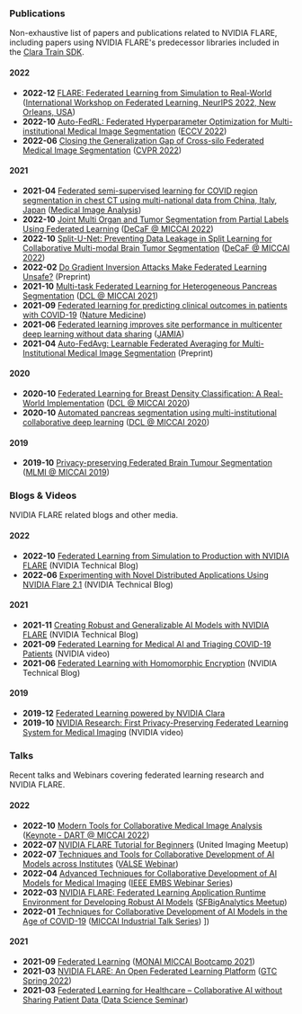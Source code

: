 ### Publications
Non-exhaustive list of papers and publications related to NVIDIA FLARE, 
including papers using NVIDIA FLARE's predecessor libraries included in the [Clara Train SDK](https://catalog.ngc.nvidia.com/orgs/nvidia/containers/clara-train-sdk).

#### 2022
* **2022-12** [FLARE: Federated Learning from Simulation to Real-World](https://arxiv.org/abs/2210.13291) ([International Workshop on Federated Learning, NeurIPS 2022, New Orleans, USA](https://federated-learning.org/fl-neurips-2022))
* **2022-10** [Auto-FedRL: Federated Hyperparameter Optimization for Multi-institutional Medical Image Segmentation](https://arxiv.org/abs/2203.06338) ([ECCV 2022](https://eccv2022.ecva.net/))
* **2022-06** [Closing the Generalization Gap of Cross-silo Federated Medical Image
Segmentation](https://openaccess.thecvf.com/content/CVPR2022/papers/Xu_Closing_the_Generalization_Gap_of_Cross-Silo_Federated_Medical_Image_Segmentation_CVPR_2022_paper.pdf) ([CVPR 2022](https://cvpr2022.thecvf.com/))

#### 2021
* **2021-04** [Federated semi-supervised learning for COVID region segmentation in chest CT using multi-national data from China, Italy, Japan](https://www.sciencedirect.com/science/article/pii/S1361841521000384) ([Medical Image Analysis](https://www.sciencedirect.com/journal/medical-image-analysis))
* **2022-10** [Joint Multi Organ and Tumor Segmentation from Partial Labels Using Federated Learning](https://link.springer.com/chapter/10.1007/978-3-031-18523-6_6) ([DeCaF @ MICCAI 2022](https://decaf-workshop.github.io/decaf-2022/))
* **2022-10** [Split-U-Net: Preventing Data Leakage in Split Learning for Collaborative Multi-modal Brain Tumor Segmentation](https://arxiv.org/abs/2208.10553) ([DeCaF @ MICCAI 2022](https://decaf-workshop.github.io/decaf-2022/))
* **2022-02** [Do Gradient Inversion Attacks Make Federated Learning Unsafe?](https://arxiv.org/abs/2202.06924) (Preprint)
* **2021-10** [Multi-task Federated Learning for Heterogeneous Pancreas Segmentation](https://arxiv.org/abs/2108.08537) ([DCL @ MICCAI 2021](https://dcl-workshop.github.io/))
* **2021-09** [Federated learning for predicting clinical outcomes in patients with COVID-19](https://www.nature.com/articles/s41591-021-01506-3) ([Nature Medicine](https://www.nature.com/nm/))
* **2021-06** [Federated learning improves site performance in multicenter deep learning without data sharing](https://academic.oup.com/jamia/article-abstract/28/6/1259/6127556) ([JAMIA](https://academic.oup.com/jamia))
* **2021-04** [Auto-FedAvg: Learnable Federated Averaging for Multi-Institutional Medical Image Segmentation](https://arxiv.org/abs/2104.10195) (Preprint)

#### 2020
* **2020-10** [Federated Learning for Breast Density Classification: A Real-World Implementation](https://arxiv.org/abs/2009.01871) ([DCL @ MICCAI 2020](https://dcl-workshop.github.io/dcl2020/index.html))
* **2020-10** [Automated pancreas segmentation using multi-institutional collaborative deep learning](https://arxiv.org/abs/2009.13148) ([DCL @ MICCAI 2020](https://dcl-workshop.github.io/dcl2020/index.html))

#### 2019
* **2019-10** [Privacy-preserving Federated Brain Tumour Segmentation](https://arxiv.org/abs/1910.00962) ([MLMI @ MICCAI 2019](https://mlmi2019.web.unc.edu/))

### Blogs & Videos
NVIDIA FLARE related blogs and other media.

#### 2022
* **2022-10** [Federated Learning from Simulation to Production with NVIDIA FLARE](https://developer.nvidia.com/blog/federated-learning-from-simulation-to-production-with-nvidia-flare/?ncid=so-nvsh-705336#cid=ix11_so-nvsh_en-us) (NVIDIA Technical Blog)
* **2022-06** [Experimenting with Novel Distributed Applications Using NVIDIA Flare 2.1](https://developer.nvidia.com/blog/experimenting-with-novel-distributed-applications-using-nvidia-flare-2-1/) (NVIDIA Technical Blog)

#### 2021
* **2021-11** [Creating Robust and Generalizable AI Models with NVIDIA FLARE](https://developer.nvidia.com/blog/creating-robust-and-generalizable-ai-models-with-nvidia-flare/) (NVIDIA Technical Blog)
* **2021-09** [Federated Learning for Medical AI and Triaging COVID-19 Patients](https://www.youtube.com/watch?v=cOXVrtkv6FE) (NVIDIA video)
* **2021-06** [Federated Learning with Homomorphic Encryption](https://developer.nvidia.com/blog/federated-learning-with-homomorphic-encryption/) (NVIDIA Technical Blog)

#### 2019
* **2019-12** [Federated Learning powered by NVIDIA Clara](https://developer.nvidia.com/blog/federated-learning-clara/)
* **2019-10** [NVIDIA Research: First Privacy-Preserving Federated Learning System for Medical Imaging](https://www.youtube.com/watch?v=Jy7ozgwovgg) (NVIDIA video)

### Talks
Recent talks and Webinars covering federated learning research and NVIDIA FLARE.

#### 2022
* **2022-10** [Modern Tools for Collaborative Medical Image Analysis](https://drive.google.com/file/d/1hmlyG7g1SU8vhQ5wdTFhkqFO9Ty8BiYG/view?usp=sharing) ([Keynote - DART @ MICCAI 2022](https://sites.google.com/view/dart2022/home?authuser=0)) 
* **2022-07** [NVIDIA FLARE Tutorial for Beginners](https://www.youtube.com/watch?v=8x7oY3xAgek&t=11s&ab_channel=NVIDIADeveloper) (United Imaging Meetup)
* **2022-07** [Techniques and Tools for Collaborative Development of AI Models across Institutes](https://www.bilibili.com/video/BV1y14y147nc/?spm_id_from=333.337.search-card.all.click) ([VALSE Webinar](http://valser.org/article-572-1.html))
* **2022-04** [Advanced Techniques for Collaborative Development of AI Models for Medical Imaging](https://rensselaer.webex.com/recordingservice/sites/rensselaer/recording/dd67440ba9f2103abaf900505681a58c/playback) ([IEEE EMBS Webinar Series](https://sites.google.com/view/ieee-biip-webinars/webinar-speakers))
* **2022-03** [NVIDIA FLARE: Federated Learning Application Runtime Environment for Developing Robust AI Models](https://youtu.be/lLeULNI1nT8) ([SFBigAnalytics Meetup](https://www.meetup.com/sf-big-analytics/?_cookie-check=Efm7MGh7mO4YiV8A))
* **2022-01** [Techniques for Collaborative Development of AI Models in the Age of COVID-19](https://www.youtube.com/watch?v=ymfXmyuTvlA) ([MICCAI Industrial Talk Series](https://www.youtube.com/channel/UCLSO1_i9UtDGfsaKQyqhJTQ))
])

#### 2021
* **2021-09** [Federated Learning](https://www.youtube.com/watch?v=YeYO4JGTBb0&amp) ([MONAI MICCAI Bootcamp 2021](https://www.gpuhackathons.org/event/monai-miccai-bootcamp-2021))
* **2021-03** [NVIDIA FLARE: An Open Federated Learning Platform](https://www.nvidia.com/en-us/on-demand/session/gtcspring22-se1991/) ([GTC Spring 2022](https://www.nvidia.com/gtc/))
* **2021-03** [Federated Learning for Healthcare – Collaborative AI without Sharing Patient Data ](https://www.youtube.com/watch?v=xr_eJp3ctzw) ([Data Science Seminar](https://www.dkfz.de/en/datascience/seminar/Rieke.html))
